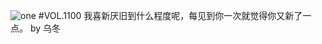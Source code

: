 ![one](http://image.wufazhuce.com/FmuP8FbPyHtRJSZICr08IIlayKk4)
#VOL.1100
我喜新厌旧到什么程度呢，每见到你一次就觉得你又新了一点。 by 乌冬